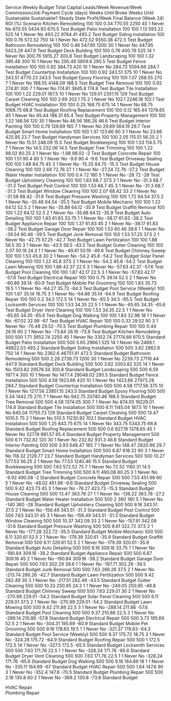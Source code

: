 Service	Weekly Budget	Total Capital	Leads/Week	Revenue/Week	Commission/Job	Payment Cycle (days)	Weeks Until Broke	Weeks Until Sustainable	Sustainable?	Steady State Profit/Week	Final Balance (Week 24)	ROI (%)	Scenario
Kitchen Remodeling	100	100	0.34	770.55	2250	45	1	Never	No	670.55	5434.93	670.5	Test Budget
Patio Installation	100	100	1.13	593.22	525	14	1	Never	No	493.22	9764.41	493.2	Test Budget
Siding Installation	100	100	0.76	572.52	750	14	1	Never	No	472.52	9350.38	472.5	Test Budget
Bathroom Remodeling	100	100	0.46	547.95	1200	30	1	Never	No	447.95	5423.29	447.9	Test Budget
Deck Building	100	100	0.76	400.76	525	14	1	Never	No	300.76	5915.27	300.8	Test Budget
Landscaping	100	100	1.32	395.48	300	10	1	Never	No	295.48	5809.6	295.5	Test Budget
Fence Installation	100	100	0.92	384.73	420	10	1	Never	No	284.73	5594.66	284.7	Test Budget
Countertop Installation	100	100	0.92	343.51	375	10	1	Never	No	243.51	4770.23	243.5	Test Budget
Epoxy Flooring	100	100	1.07	288.55	270	7	1	Never	No	188.55	4148.09	188.5	Test Budget
Tree Removal	100	100	0.92	274.81	300	7	1	Never	No	174.81	3845.8	174.8	Test Budget
Tile Installation	100	100	1.22	229.01	187.5	10	1	Never	No	129.01	2351.15	129	Test Budget
Carpet Cleaning	100	100	2.69	202.1	75	2	1	Never	No	102.1	2246.18	102.1	Test Budget
HVAC Installation	100	100	0.25	168.75	675	14	1	Never	No	68.75	1068.75	68.8	Test Budget
Roofing Replacement	100	100	0.12	165.44	1378.65	45	1	Never	No	65.44	196.31	65.4	Test Budget
Property Management	100	100	1.22	146.56	120	30	1	Never	No	46.56	186.26	46.6	Test Budget
Interior Painting	100	100	0.79	129.69	165	7	1	Never	No	29.69	564.19	29.7	Test Budget
Smart Home Installation	100	100	1.37	123.66	90	3	1	Never	No	23.66	425.95	23.7	Test Budget
Handyman Services	100	100	2.05	115.51	56.25	2	1	Never	No	15.51	248.09	15.5	Test Budget
Bookkeeping	100	100	1.53	114.5	75	7	1	Never	No	14.5	232.06	14.5	Test Budget
Tree Trimming	100	100	1.22	98.02	80.25	3	1	Never	No	-1.98	98.02	-2	Test Budget
Concrete Repair	100	100	1.51	90.4	60	5	1	Never	No	-9.6	90.4	-9.6	Test Budget
Driveway Sealing	100	100	1.88	84.75	45	3	1	Never	No	-15.25	84.75	-15.3	Test Budget
House Cleaning	100	100	2.69	72.76	27	1	1	Never	No	-27.24	72.76	-27.2	Test Budget
Water Heater Installation	100	100	0.4	72	180	5	1	Never	No	-28	72	-28	Test Budget
Upholstery Cleaning	100	100	1.83	68.7	37.5	2	1	Never	No	-31.3	68.7	-31.3	Test Budget
Pest Control	100	100	1.53	68.7	45	3	1	Never	No	-31.3	68.7	-31.3	Test Budget
Window Cleaning	100	100	2.07	68.42	33	2	1	Never	No	-31.58	68.42	-31.6	Test Budget
Pressure Washing	100	100	1.72	64.54	37.5	2	1	Never	No	-35.46	64.54	-35.5	Test Budget
Mobile Mechanic	100	100	1.22	64.12	52.5	2	1	Never	No	-35.88	64.12	-35.9	Test Budget
Graffiti Removal	100	100	1.22	64.12	52.5	2	1	Never	No	-35.88	64.12	-35.9	Test Budget
Auto Detailing	100	100	1.83	61.83	33.75	1	1	Never	No	-38.17	61.83	-38.2	Test Budget
Appliance Repair	100	100	1.37	61.83	45	2	1	Never	No	-38.17	61.83	-38.2	Test Budget
Garage Door Repair	100	100	1.53	60.46	39.6	1	1	Never	No	-39.54	60.46	-39.5	Test Budget
Junk Removal	100	100	1.53	57.25	37.5	2	1	Never	No	-42.75	57.25	-42.7	Test Budget
Lawn Fertilization	100	100	1.88	56.5	30	3	1	Never	No	-43.5	56.5	-43.5	Test Budget
Gutter Cleaning	100	100	2.07	50.19	24.3	1	1	Never	No	-49.81	50.19	-49.8	Test Budget
Chimney Sweep	100	100	1.53	45.8	30	2	1	Never	No	-54.2	45.8	-54.2	Test Budget
Solar Panel Cleaning	100	100	1.22	45.8	37.5	2	1	Never	No	-54.2	45.8	-54.2	Test Budget
Lawn Mowing	100	100	1.88	42.37	22.5	3	1	Never	No	-57.63	42.37	-57.6	Test Budget
Pool Cleaning	100	100	1.87	42.17	22.5	3	1	Never	No	-57.83	42.17	-57.8	Test Budget
Electrical Repair	100	100	0.75	39.14	52.5	2	1	Never	No	-60.86	39.14	-60.9	Test Budget
Mobile Pet Grooming	100	100	1.83	35.73	19.5	1	1	Never	No	-64.27	35.73	-64.3	Test Budget
Pool Service (Weekly)	100	100	1.87	35.14	18.75	3	1	Never	No	-64.86	35.14	-64.9	Test Budget
Roofing Repair	100	100	0.2	34.5	172.5	14	1	Never	No	-65.5	34.5	-65.5	Test Budget
Locksmith Services	100	100	1.53	34.35	22.5	1	1	Never	No	-65.65	34.35	-65.6	Test Budget
Dryer Vent Cleaning	100	100	1.53	34.35	22.5	1	1	Never	No	-65.65	34.35	-65.6	Test Budget
Dog Walking	100	100	1.83	32.98	18	1	1	Never	No	-67.02	32.98	-67	Test Budget
HVAC Repair	100	100	0.33	29.52	90	3	1	Never	No	-70.48	29.52	-70.5	Test Budget
Plumbing Repair	100	100	0.44	26.16	60	2	1	Never	No	-73.84	26.16	-73.8	Test Budget
Kitchen Remodeling	500	500	1.71	3852.74	2250	45	1	Never	No	3352.74	27174.66	670.5	Standard Budget
Patio Installation	500	500	5.65	2966.1	525	14	1	Never	No	2466.1	48822.03	493.2	Standard Budget
Siding Installation	500	500	3.82	2862.6	750	14	1	Never	No	2362.6	46751.91	472.5	Standard Budget
Bathroom Remodeling	500	500	2.28	2739.73	1200	30	1	Never	No	2239.73	27116.44	447.9	Standard Budget
Deck Building	500	500	3.82	2003.82	525	14	1	Never	No	1503.82	29576.34	300.8	Standard Budget
Landscaping	500	500	6.59	1977.4	300	10	1	Never	No	1477.4	29048.02	295.5	Standard Budget
Fence Installation	500	500	4.58	1923.66	420	10	1	Never	No	1423.66	27973.28	284.7	Standard Budget
Countertop Installation	500	500	4.58	1717.56	375	10	1	Never	No	1217.56	23851.15	243.5	Standard Budget
Epoxy Flooring	500	500	5.34	1442.75	270	7	1	Never	No	942.75	20740.46	188.5	Standard Budget
Tree Removal	500	500	4.58	1374.05	300	7	1	Never	No	874.05	19229.01	174.8	Standard Budget
Tile Installation	500	500	6.11	1145.04	187.5	10	1	Never	No	645.04	11755.73	129	Standard Budget
Carpet Cleaning	500	500	13.47	1010.5	75	2	1	Never	No	510.5	11230.92	102.1	Standard Budget
HVAC Installation	500	500	1.25	843.75	675	14	1	Never	No	343.75	5343.75	68.8	Standard Budget
Roofing Replacement	500	500	0.6	827.19	1378.65	45	1	Never	No	327.19	981.57	65.4	Standard Budget
Property Management	500	500	6.11	732.82	120	30	1	Never	No	232.82	931.3	46.6	Standard Budget
Interior Painting	500	500	3.93	648.47	165	7	1	Never	No	148.47	2820.96	29.7	Standard Budget
Smart Home Installation	500	500	6.87	618.32	90	3	1	Never	No	118.32	2129.77	23.7	Standard Budget
Handyman Services	500	500	10.27	577.53	56.25	2	1	Never	No	77.53	1240.46	15.5	Standard Budget
Bookkeeping	500	500	7.63	572.52	75	7	1	Never	No	72.52	1160.31	14.5	Standard Budget
Tree Trimming	500	500	6.11	490.08	80.25	3	1	Never	No	-9.92	490.08	-2	Standard Budget
Concrete Repair	500	500	7.53	451.98	60	5	1	Never	No	-48.02	451.98	-9.6	Standard Budget
Driveway Sealing	500	500	9.42	423.73	45	3	1	Never	No	-76.27	423.73	-15.3	Standard Budget
House Cleaning	500	500	13.47	363.78	27	1	1	Never	No	-136.22	363.78	-27.2	Standard Budget
Water Heater Installation	500	500	2	360	180	5	1	Never	No	-140	360	-28	Standard Budget
Upholstery Cleaning	500	500	9.16	343.51	37.5	2	1	Never	No	-156.49	343.51	-31.3	Standard Budget
Pest Control	500	500	7.63	343.51	45	3	1	Never	No	-156.49	343.51	-31.3	Standard Budget
Window Cleaning	500	500	10.37	342.09	33	2	1	Never	No	-157.91	342.09	-31.6	Standard Budget
Pressure Washing	500	500	8.61	322.72	37.5	2	1	Never	No	-177.28	322.72	-35.5	Standard Budget
Mobile Mechanic	500	500	6.11	320.61	52.5	2	1	Never	No	-179.39	320.61	-35.9	Standard Budget
Graffiti Removal	500	500	6.11	320.61	52.5	2	1	Never	No	-179.39	320.61	-35.9	Standard Budget
Auto Detailing	500	500	9.16	309.16	33.75	1	1	Never	No	-190.84	309.16	-38.2	Standard Budget
Appliance Repair	500	500	6.87	309.16	45	2	1	Never	No	-190.84	309.16	-38.2	Standard Budget
Garage Door Repair	500	500	7.63	302.29	39.6	1	1	Never	No	-197.71	302.29	-39.5	Standard Budget
Junk Removal	500	500	7.63	286.26	37.5	2	1	Never	No	-213.74	286.26	-42.7	Standard Budget
Lawn Fertilization	500	500	9.42	282.49	30	3	1	Never	No	-217.51	282.49	-43.5	Standard Budget
Gutter Cleaning	500	500	10.33	250.95	24.3	1	1	Never	No	-249.05	250.95	-49.8	Standard Budget
Chimney Sweep	500	500	7.63	229.01	30	2	1	Never	No	-270.99	229.01	-54.2	Standard Budget
Solar Panel Cleaning	500	500	6.11	229.01	37.5	2	1	Never	No	-270.99	229.01	-54.2	Standard Budget
Lawn Mowing	500	500	9.42	211.86	22.5	3	1	Never	No	-288.14	211.86	-57.6	Standard Budget
Pool Cleaning	500	500	9.37	210.86	22.5	3	1	Never	No	-289.14	210.86	-57.8	Standard Budget
Electrical Repair	500	500	3.73	195.69	52.5	2	1	Never	No	-304.31	195.69	-60.9	Standard Budget
Mobile Pet Grooming	500	500	9.16	178.63	19.5	1	1	Never	No	-321.37	178.63	-64.3	Standard Budget
Pool Service (Weekly)	500	500	9.37	175.72	18.75	3	1	Never	No	-324.28	175.72	-64.9	Standard Budget
Roofing Repair	500	500	1	172.5	172.5	14	1	Never	No	-327.5	172.5	-65.5	Standard Budget
Locksmith Services	500	500	7.63	171.76	22.5	1	1	Never	No	-328.24	171.76	-65.6	Standard Budget
Dryer Vent Cleaning	500	500	7.63	171.76	22.5	1	1	Never	No	-328.24	171.76	-65.6	Standard Budget
Dog Walking	500	500	9.16	164.89	18	1	1	Never	No	-335.11	164.89	-67	Standard Budget
HVAC Repair	500	500	1.64	147.6	90	3	1	Never	No	-352.4	147.6	-70.5	Standard Budget
Plumbing Repair	500	500	2.18	130.8	60	2	1	Never	No	-369.2	130.8	-73.8	Standard Budget
													
													
													
													
													
													
													
													
													
													
													
													
													
													
													
													
													
													
													
													
													
													
													
													
													
													
													
													
													
													
													
													
													
													
													
													
													
													
													
													
													
													
													
													
													
													
													
HVAC Repair													
Plumbing Repair													